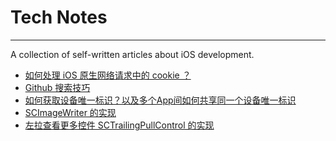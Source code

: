 # Tech Notes

------

A collection of self-written articles about iOS development.

- [如何处理 iOS 原生网络请求中的 cookie ？](http://www.jianshu.com/p/d144bd7226b7)
- [Github 搜索技巧](http://www.jianshu.com/p/7321caea2a08)
- [如何获取设备唯一标识？以及多个App间如何共享同一个设备唯一标识](http://www.jianshu.com/p/25eb5fd24c59)
- [SCImageWriter 的实现]()
- [左拉查看更多控件 SCTrailingPullControl 的实现]()
